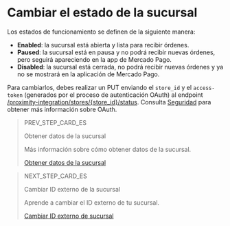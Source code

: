 # Cambiar el estado de la sucursal

Los estados de funcionamiento se definen de la siguiente manera:

* **Enabled**: la sucursal está abierta y lista para recibir órdenes.
* **Paused**: la sucursal está en pausa y no podrá recibir nuevas órdenes, pero seguirá apareciendo en la app de Mercado Pago.
* **Disabled**: la sucursal está cerrada, no podrá recibir nuevas órdenes y ya no se mostrará en la aplicación de Mercado Pago.

Para cambiarlos, debes realizar un PUT enviando el `store_id` y el `access-token` (generados por el proceso de autenticación OAuth) al endpoint [/proximity-integration/stores/{store_id}/status](/developers/es/reference/mp_delivery/_proximity-integration_users_seller_id_stores/get). Consulta [Seguridad](/developers/es/guides/additional-content/security/oauth/introduction) para obtener más información sobre OAuth.

> PREV_STEP_CARD_ES
>
> Obtener datos de la sucursal
>
> Más información sobre cómo obtener datos de la sucursal.
>
> [Obtener datos de la sucursal](/developers/es/guides/mp-delivery/store-data)

> NEXT_STEP_CARD_ES
>
> Cambiar ID externo de la sucursal
>
> Aprende a cambiar el ID externo de tu sucursal.
>
> [Cambiar ID externo de sucursal](/developers/es/guides/mp-delivery/change-store-external-id)